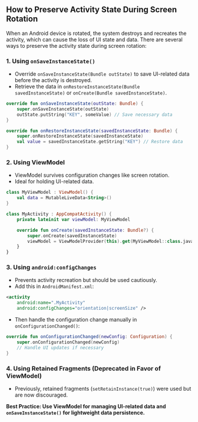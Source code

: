 ## How to Preserve Activity State During Screen Rotation

When an Android device is rotated, the system destroys and recreates the activity, which can cause the loss of UI state and data. There are several ways to preserve the activity state during screen rotation:

### 1. Using `onSaveInstanceState()`
- Override `onSaveInstanceState(Bundle outState)` to save UI-related data before the activity is destroyed.
- Retrieve the data in `onRestoreInstanceState(Bundle savedInstanceState)` or `onCreate(Bundle savedInstanceState)`.

```kotlin
override fun onSaveInstanceState(outState: Bundle) {
    super.onSaveInstanceState(outState)
    outState.putString("KEY", someValue) // Save necessary data
}

override fun onRestoreInstanceState(savedInstanceState: Bundle) {
    super.onRestoreInstanceState(savedInstanceState)
    val value = savedInstanceState.getString("KEY") // Restore data
}
```

### 2. Using ViewModel
- ViewModel survives configuration changes like screen rotation.
- Ideal for holding UI-related data.

```kotlin
class MyViewModel : ViewModel() {
    val data = MutableLiveData<String>()
}

class MyActivity : AppCompatActivity() {
    private lateinit var viewModel: MyViewModel

    override fun onCreate(savedInstanceState: Bundle?) {
        super.onCreate(savedInstanceState)
        viewModel = ViewModelProvider(this).get(MyViewModel::class.java)
    }
}
```

### 3. Using `android:configChanges`
- Prevents activity recreation but should be used cautiously.
- Add this in `AndroidManifest.xml`:

```xml
<activity
    android:name=".MyActivity"
    android:configChanges="orientation|screenSize" />
```

- Then handle the configuration change manually in `onConfigurationChanged()`:

```kotlin
override fun onConfigurationChanged(newConfig: Configuration) {
    super.onConfigurationChanged(newConfig)
    // Handle UI updates if necessary
}
```

### 4. Using Retained Fragments (Deprecated in Favor of ViewModel)
- Previously, retained fragments (`setRetainInstance(true)`) were used but are now discouraged.

**Best Practice: Use ViewModel for managing UI-related data and `onSaveInstanceState()` for lightweight data persistence.**
